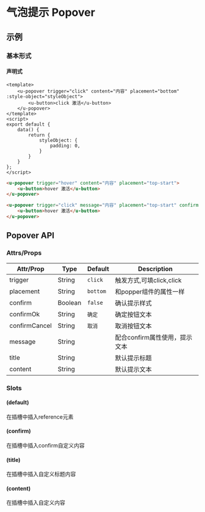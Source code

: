 # 气泡提示 Popover

## 示例
### 基本形式

#### 声明式
``` vue
<template>
    <u-popover trigger="click" content="内容" placement="bottom" :style-object="styleObject">
        <u-button>click 激活</u-button>
    </u-popover>
</template>
<script>
export default {
    data() {
        return {
            styleObject: {
                padding: 0,
            }
        }
    }
};
</script>
```
``` html
<u-popover trigger="hover" content="内容" placement="top-start">
    <u-button>hover 激活</u-button>
</u-popover>
```

``` html
<u-popover trigger="click" message="内容" placement="top-start" confirm>
    <u-button>hover 激活</u-button>
</u-popover>
```

## Popover API
### Attrs/Props

| Attr/Prop | Type | Default | Description |
| --------- | ---- | ------- | ----------- |
| trigger | String | `click` | 触发方式,可填click,click |
| placement | String | `bottom` | 和popper组件的属性一样 |
| confirm | Boolean | `false` | 确认提示样式 |
| confirmOk | String | `确定` | 确定按钮文本 |
| confirmCancel | String | `取消` | 取消按钮文本 |
| message | String |  | 配合confirm属性使用，提示文本 |
| title | String |  | 默认提示标题 |
| content | String |  | 默认提示文本 |
### Slots

#### (default)

在插槽中插入reference元素

#### (confirm)

在插槽中插入confirm自定义内容

#### (title)

在插槽中插入自定义标题内容

#### (content)

在插槽中插入自定义内容